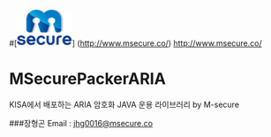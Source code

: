 
#[![MSecure](/MSecure.png)] (http://www.msecure.co/) <http://www.msecure.co/>

# MSecurePackerARIA
KISA에서 배포하는 ARIA 암호화 JAVA 운용 라이브러리 by M-secure



###장형곤
Email : jhg0016@msecure.co